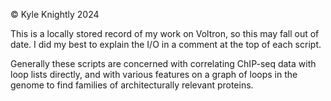 © Kyle Knightly 2024

This is a locally stored record of my work on Voltron, so this may fall out of date.
I did my best to explain the I/O in a comment at the top of each script.

Generally these scripts are concerned with correlating ChIP-seq data with loop lists directly, and with various features on a graph of loops in the genome to find families of architecturally relevant proteins.
